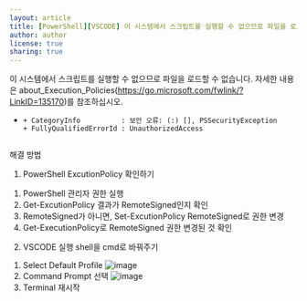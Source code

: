 ```yaml
---
layout: article
title: [PowerShell][VSCODE] 이 시스템에서 스크립트를 실행할 수 없으므로 파일을 로드할 수 없습니다. 자세한 내용은 about_Execution_Policies를 참조하십시오.
author: author
license: true
sharing: true
---
```


이 시스템에서 스크립트를 실행할 수 없으므로 파일을 로드할 수 없습니다. 
자세한 내용은 about_Execution_Policies(https://go.microsoft.com/fwlink/?LinkID=135170)를 참조하십시오.

+   ~~~~~~~~~~~~~~~~~~~~~~~~~~~~~~~~~~~~~~~~~~~~~~~~~~~~~~~~~~~~~~~~~~~
    + CategoryInfo          : 보안 오류: (:) [], PSSecurityException
    + FullyQualifiedErrorId : UnauthorizedAccess


해결 방법
1. PowerShell ExcutionPolicy 확인하기
  1) PowerShell 관리자 권한 실행
  2) Get-ExcutionPolicy 결과가 RemoteSigned인지 확인
  3) RemoteSigned가 아니면, Set-ExcutionPolicy RemoteSigned로 권한 변경
  4) Get-ExecutionPolicy로 RemoteSigned 권한 변경된 것 확인
2. VSCODE 실행 shell을 cmd로 바꿔주기
  1) Select Default Profile ![image](https://user-images.githubusercontent.com/32382140/121857601-c27c9180-cd30-11eb-9ffa-7073baf3ed9f.png)
  2) Command Prompt 선택 ![image](https://user-images.githubusercontent.com/32382140/121857680-d6c08e80-cd30-11eb-9671-8e2bc4a45749.png)
  3) Terminal 재시작


<script src="https://utteranc.es/client.js"
        repo="natsnatsmon/natsnatsmon.github.io"
        issue-term="pathname"
        label="Comment"
        theme="github-light"
        crossorigin="anonymous"
        async>
</script>
